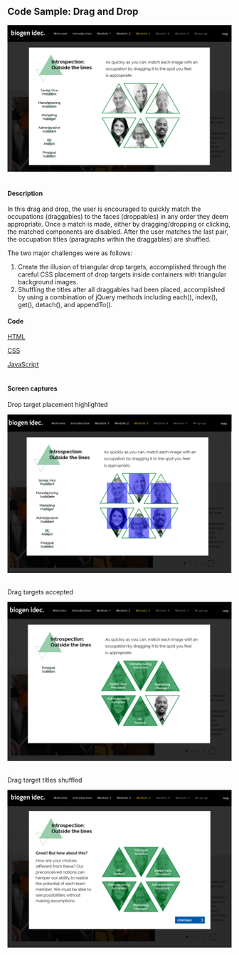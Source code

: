<h2>Code Sample: Drag and Drop</h2>

<img src="https://github.com/gubbeleye/code-samples/blob/master/drag-drop/captures/Capture.PNG" alt="" />
<br>
<br>
<h4>Description</h4>
<p>In this drag and drop, the user is encouraged to quickly match the occupations (draggables) to the faces (droppables) in any order they deem appropriate. Once a match is made, either by dragging/dropping or clicking, the matched components are disabled. After the user matches the last pair, the occupation titles (paragraphs within the draggables) are shuffled.</p>

<p>The two major challenges were as follows:</p>
<ol>
<li>Create the illusion of triangular drop targets, accomplished through the careful CSS placement of drop targets inside containers with triangular background images.</li>
<li>Shuffling the titles after all draggables had been placed, accomplished by using a combination of jQuery methods including each(), index(), get(), detach(), and appendTo().</li>
</ol>
<h4>Code</h4>
<p><a href="code-samples/drag-drop/markup.html">HTML</a>
<p><a href="code-samples/drag-drop/styles.css">CSS</a>
<p><a href="code-samples/drag-drop/scripts.js">JavaScript</a>
<br>
<br>
<h4>Screen captures</h4>
<p>Drop target placement highlighted</p>
<img src="https://github.com/gubbeleye/code-samples/blob/master/drag-drop/captures/Capture2.PNG" alt="" />
<br>
<br>
<p>Drag targets accepted</p>
<img src="https://github.com/gubbeleye/code-samples/blob/master/drag-drop/captures/Capture3.PNG" alt="" />
<br>
<br>
<p>Drag target titles shuffled</p>
<img src="https://github.com/gubbeleye/code-samples/blob/master/drag-drop/captures/Capture4.PNG" alt="" />
